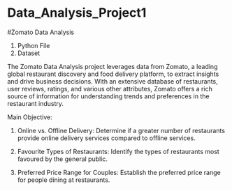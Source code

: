 # Data_Analysis_Project1
#Zomato Data Analysis

1. Python File
2. Dataset


The Zomato Data Analysis project leverages data from Zomato, a leading global restaurant 
discovery and food delivery platform, to extract insights and drive business decisions. With an 
extensive database of restaurants, user reviews, ratings, and various other attributes, Zomato 
offers a rich source of information for understanding trends and preferences in the restaurant 
industry.

Main Objective:

1. Online vs. Offline Delivery: Determine if a greater number of restaurants provide 
online delivery services compared to offline services.

2. Favourite Types of Restaurants: Identify the types of restaurants most favoured by 
the general public.

3. Preferred Price Range for Couples: Establish the preferred price range for people
dining at restaurants.


